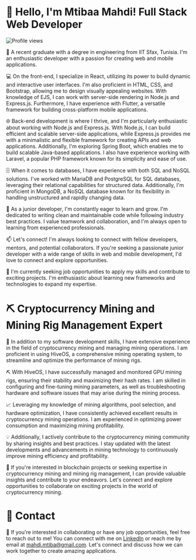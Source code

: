 # 👋 Hello, I'm Mtibaa Mahdi! Full Stack Web Developer

![Profile views](https://komarev.com/ghpvc/?username=mtibamahdi&color=green)

🔭 A recent graduate with a degree in engineering from IIT Sfax, Tunisia. I'm an enthusiastic developer with a passion for creating web and mobile applications.

💻 On the front-end, I specialize in React, utilizing its power to build dynamic and interactive user interfaces. I'm also proficient in HTML, CSS, and Bootstrap, allowing me to design visually appealing websites. With knowledge of EJS, I can work with server-side rendering in Node.js and Express.js. Furthermore, I have experience with Flutter, a versatile framework for building cross-platform mobile applications.

🌐 Back-end development is where I thrive, and I'm particularly enthusiastic about working with Node.js and Express.js. With Node.js, I can build efficient and scalable server-side applications, while Express.js provides me with a minimalistic and flexible framework for creating APIs and web applications. Additionally, I'm exploring Spring Boot, which enables me to build scalable Java-based applications. I also have experience working with Laravel, a popular PHP framework known for its simplicity and ease of use.

🗄️ When it comes to databases, I have experience with both SQL and NoSQL solutions. I've worked with MariaDB and PostgreSQL for SQL databases, leveraging their relational capabilities for structured data. Additionally, I'm proficient in MongoDB, a NoSQL database known for its flexibility in handling unstructured and rapidly changing data.

🌟 As a junior developer, I'm constantly eager to learn and grow. I'm dedicated to writing clean and maintainable code while following industry best practices. I value teamwork and collaboration, and I'm always open to learning from experienced professionals.

📫 Let's connect! I'm always looking to connect with fellow developers, mentors, and potential collaborators. If you're seeking a passionate junior developer with a wide range of skills in web and mobile development, I'd love to connect and explore opportunities.

🔎 I'm currently seeking job opportunities to apply my skills and contribute to exciting projects. I'm enthusiastic about learning new frameworks and technologies to expand my expertise.

# ⛏️ Cryptocurrency Mining and Mining Rig Management Expert

🔧 In addition to my software development skills, I have extensive experience in the field of cryptocurrency mining and managing mining operations. I am proficient in using HiveOS, a comprehensive mining operating system, to streamline and optimize the performance of mining rigs.

⛏️ With HiveOS, I have successfully managed and monitored GPU mining rigs, ensuring their stability and maximizing their hash rates. I am skilled in configuring and fine-tuning mining parameters, as well as troubleshooting hardware and software issues that may arise during the mining process.

📈 Leveraging my knowledge of mining algorithms, pool selection, and hardware optimization, I have consistently achieved excellent results in cryptocurrency mining operations. I am experienced in optimizing power consumption and maximizing mining profitability.

💡 Additionally, I actively contribute to the cryptocurrency mining community by sharing insights and best practices. I stay updated with the latest developments and advancements in mining technology to continuously improve mining efficiency and profitability.

🌟 If you're interested in blockchain projects or seeking expertise in cryptocurrency mining and mining rig management, I can provide valuable insights and contribute to your endeavors. Let's connect and explore opportunities to collaborate on exciting projects in the world of cryptocurrency mining.

# 📧 Contact

💼 If you're interested in collaborating or have any job opportunities, feel free to reach out to me! You can connect with me on [LinkedIn](https://www.linkedin.com/in/mtibaamahdi/) or reach me by email at mahdi.mtiba@gmail.com. Let's connect and discuss how we can work together to create amazing applications.
